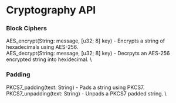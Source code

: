 # Cryptography API
### Block Ciphers
AES_encrypt(String: message, [u32; 8] key) - Encrypts a string of hexadecimals using AES-256. \
AES_decrypt(String: message, [u32; 8] key) - Decrpyts an AES-256 encrypted string into hexidecimal. \

### Padding
PKCS7_padding(text: String) - Pads a string using PKCS7. \
PKCS7_unpadding(text: String) - Unpads a PKCS7 padded string. \

